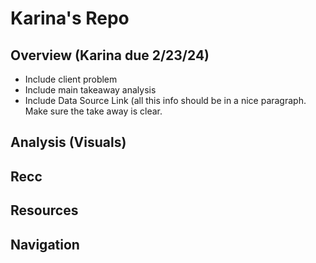 # Karina's Repo

## Overview (Karina due 2/23/24)
- Include client problem
- Include main takeaway analysis
- Include Data Source Link (all this info should be in a nice paragraph. Make sure the take away is clear.

## Analysis (Visuals) 

## Recc

## Resources

## Navigation
